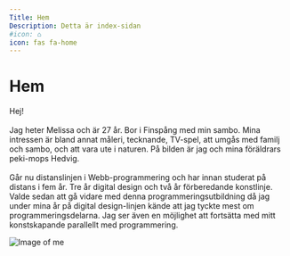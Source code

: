 ```yaml
---
Title: Hem
Description: Detta är index-sidan
#icon: ⌂
icon: fas fa-home
---
```


Hem
==========================

<div class="mepage">
<div class="metext">
<p>Hej! 
<br>
<br>
Jag heter Melissa och är 27 år. Bor i Finspång med min sambo. Mina intressen är bland annat måleri, tecknande, TV-spel, att umgås med familj och sambo, och att vara ute i naturen. På bilden är jag och mina föräldrars peki-mops Hedvig.
<br>
<br>
Går nu distanslinjen i Webb-programmering och har innan studerat på distans i fem år. Tre år digital design och två år förberedande konstlinje. Valde sedan att gå vidare med denna programmeringsutbildning då jag under mina år på digital design-linjen kände att jag tyckte mest om programmeringsdelarna. Jag ser även en möjlighet att fortsätta med mitt konstskapande parallellt med programmering.
<p>
</div>

<div class="meimg">
<!-- *![me](%assets_url%/img/me2.jpg)* -->
<img src="%assets_url%/img/me2.jpg" alt="Image of me">
</div>
</div>
